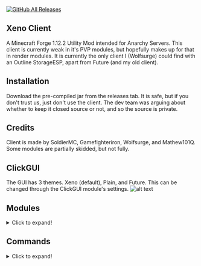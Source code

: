 [![GitHub All Releases](https://img.shields.io/github/downloads/XenoClientDevelopment/Xeno-Client/total.svg)](https://github.com/XenoClientDevelopment/Xeno-Client/releases/)

## Xeno Client
A Minecraft Forge 1.12.2 Utility Mod intended for Anarchy Servers. This client is currently weak in it's PVP modules, but hopefully makes up for that in render modules. It is currently the only client I (Wolfsurge) could find with an Outline StorageESP, apart from Future (and my old client).

## Installation
Download the pre-compiled jar from the releases tab. It is safe, but if you don't trust us, just don't use the client. The dev team was arguing about whether
to keep it closed source or not, and so the source is private.

## Credits
Client is made by SoldierMC, Gamefighteriron, Wolfsurge, and Mathew101Q. Some modules are partially skidded, but not fully. 

## ClickGUI
The GUI has 3 themes. Xeno (default), Plain, and Future. This can be changed through the ClickGUI module's settings.
![alt text](https://github.com/XenoClientDevelopment/Xeno-Resources/blob/main/xenotheme.png?raw=true)

## Modules
<details>
  <summary>Click to expand!</summary>
  
  # Combat
    - Aura
    - AutoArmour
    - Blink
    - Offhand
    - Surround (awful, use a different client)   
  
  # Movement   
    - ElytraFly
    - Fly
    - Jetpack
    - NoFall
    - Reverse Step
    - Sprint
    - Step
    - Velocity
  
  # Render   
    - Chams
    - ESP
    - Fullbright
    - Hole ESP
    - Item Physics
    - Nametags
    - No Render
    - Storage ESP
    - Tracers
  
  # Player   
    - Fast Break
    - Fast Place
    - Anti AFK
  
  # Misc
    - AutoEZ
    - MCF (Middle Click Friend)
    - Suffix
  
  # HUD
    - Armour
    - Array List
    - Client Name / Watermark
    - Coordinates
    - FPS
    - Inventory
    - Ping
    - Totems
    - TPS
    - Welcomer
  
</details>

## Commands
<details>
  <summary>Click to expand!</summary>
  
  Format - [name] [syntax] [description]
  
  * Bind [bind <set|clear> <module> <key>] [Bind module keybinds to keys]
  * Elytra [elytra key <key>] [Set the keybind for toggling the elytra flying state]
  * Friend [friend list | <add | remove> <playername>] [Friend players, to stop Aura attacking them ETC]
  * Gui [gui reset] [Reset the ClickGUI]
  * Help [help] [Shows help!] 
</details>
  

